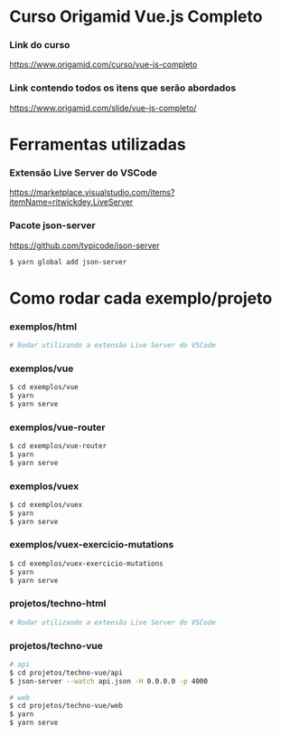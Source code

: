 # Curso Origamid Vue.js Completo

### Link do curso
https://www.origamid.com/curso/vue-js-completo

### Link contendo todos os itens que serão abordados
https://www.origamid.com/slide/vue-js-completo/

# Ferramentas utilizadas

### Extensão Live Server do VSCode
https://marketplace.visualstudio.com/items?itemName=ritwickdey.LiveServer

### Pacote json-server
https://github.com/typicode/json-server
```bash
$ yarn global add json-server
```

# Como rodar cada exemplo/projeto

### exemplos/html
```bash
# Rodar utilizando a extensão Live Server do VSCode
```

### exemplos/vue
```bash
$ cd exemplos/vue
$ yarn
$ yarn serve
```

### exemplos/vue-router
```bash
$ cd exemplos/vue-router
$ yarn
$ yarn serve
```

### exemplos/vuex
```bash
$ cd exemplos/vuex
$ yarn
$ yarn serve
```

### exemplos/vuex-exercicio-mutations
```bash
$ cd exemplos/vuex-exercicio-mutations
$ yarn
$ yarn serve
```

### projetos/techno-html
```bash
# Rodar utilizando a extensão Live Server do VSCode
```

### projetos/techno-vue
```bash
# api
$ cd projetos/techno-vue/api
$ json-server --watch api.json -H 0.0.0.0 -p 4000

# web
$ cd projetos/techno-vue/web
$ yarn
$ yarn serve
```
